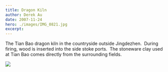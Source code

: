 ```yaml
---
title: Dragon Kiln
author: Derek Au
date: 2007-11-24
hero: ./images/IMG_0821.jpg
excerpt: 
---
```


The Tian Bao dragon kiln in the countryside outside Jingdezhen.  During firing, wood is inserted into the side stoke ports.  The stoneware clay used at Tian Bao comes directly from the surrounding fields.

![](./images/IMG_9545.jpg)
